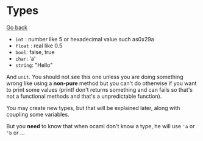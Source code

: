 # Types

[Go back](..)

* ``int`` : number like 5 or hexadecimal value such as0x29a
* ``float`` : real like 0.5
* ``bool``: false, true
* ``char``: 'a'
* ``string``: "Hello"

And ``unit``. You should not see this one unless you are
doing something wrong like using a **non-pure** method
but you can't do otherwise if you want to print some values
(printf don't returns something and can fails so that's
not a functional methods and that's a unpredictable function).

You may create new types, but that will be explained later,
along with coupling some variables.

But you **need** to know that when ocaml don't know a type,
he will use ``'a`` or `'b` or ...